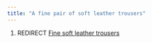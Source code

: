 ```yaml
---
title: "A fine pair of soft leather trousers"
---
```


1.  REDIRECT [Fine soft leather
    trousers](Fine_soft_leather_trousers "wikilink")